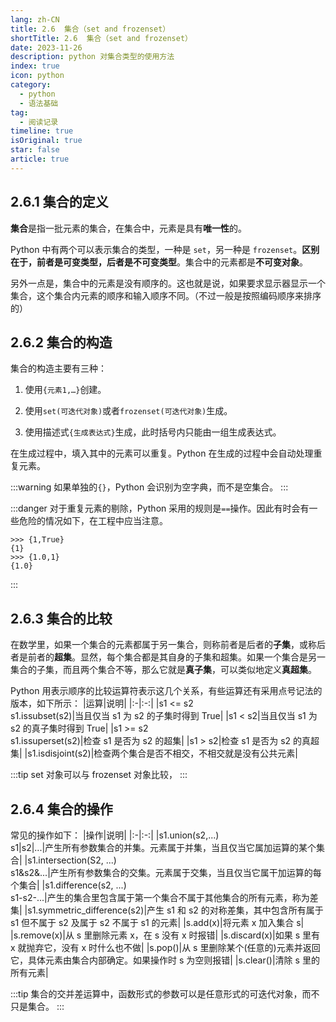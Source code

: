 ```yaml
---
lang: zh-CN
title: 2.6  集合（set and frozenset）
shortTitle: 2.6  集合（set and frozenset）
date: 2023-11-26
description: python 对集合类型的使用方法
index: true
icon: python
category:
  - python
  - 语法基础
tag:
  - 阅读记录
timeline: true
isOriginal: true
star: false
article: true
---
```

## 2.6.1 集合的定义

**集合**是指一批元素的集合，在集合中，元素是具有**唯一性**的。

Python 中有两个可以表示集合的类型，一种是 `set`，另一种是 `frozenset`。**区别在于，前者是可变类型，后者是不可变类型**。集合中的元素都是**不可变对象**。

另外一点是，集合中的元素是没有顺序的。这也就是说，如果要求显示器显示一个集合，这个集合内元素的顺序和输入顺序不同。（不过一般是按照编码顺序来排序的）

## 2.6.2 集合的构造

集合的构造主要有三种：

1. 使用` {元素1,…} `创建。

2. 使用` set(可迭代对象) `或者` frozenset(可迭代对象) `生成。

3. 使用描述式` {生成表达式} `生成，此时括号内只能由一组生成表达式。

在生成过程中，填入其中的元素可以重复。Python 在生成的过程中会自动处理重复元素。

:::warning
如果单独的` {} `，Python 会识别为空字典，而不是空集合。
:::

:::danger
对于重复元素的剔除，Python 采用的规则是` == `操作。因此有时会有一些危险的情况如下，在工程中应当注意。
```sh{red}
>>> {1,True}
{1}
>>> {1.0,1}
{1.0}
```
:::

## 2.6.3 集合的比较

在数学里，如果一个集合的元素都属于另一集合，则称前者是后者的**子集**，或称后者是前者的**超集**。显然，每个集合都是其自身的子集和超集。如果一个集合是另一集合的子集，而且两个集合不等，那么它就是**真子集**，可以类似地定义**真超集**。

Python 用表示顺序的比较运算符表示这几个关系，有些运算还有采用点号记法的版本，如下所示：
|运算|说明|
|:-|:-:|
|s1 <= s2<br/>s1.issubset(s2)|当且仅当 s1 为 s2 的子集时得到 True|
|s1 < s2|当且仅当 s1 为 s2 的真子集时得到 True|
|s1 >= s2<br/>s1.issuperset(s2)|检查 s1 是否为 s2 的超集|
|s1 > s2|检查 s1 是否为 s2 的真超集|
|s1.isdisjoint(s2)|检查两个集合是否不相交，不相交就是没有公共元素|

:::tip
set 对象可以与 frozenset 对象比较，
:::

## 2.6.4 集合的操作

常见的操作如下：
|操作|说明|
|:-|:-:|
|s1.union(s2,...)<br/>s1\|s2\|...|产生所有参数集合的并集。元素属于并集，当且仅当它属加运算的某个集合|
|s1.intersection(S2, ...)<br/>s1&s2&...|产生所有参数集合的交集。元素属于交集，当且仅当它属干加运算的每个集合|
|s1.difference(s2, ...)<br/>s1-s2-...|产生的集合里包含属于第一个集合不属于其他集合的所有元素，称为差集|
|s1.symmetric_difference(s2)|产生 s1 和 s2 的对称差集，其中包含所有属于 s1 但不属于 s2 及属于 s2 不属于 s1 的元素|
|s.add(x)|将元素 x 加入集合 s|
|s.remove(x)|从 s 里删除元素 x，在 s 没有 x 时报错|
|s.discard(x)|如果 s 里有 x 就抛弃它，没有 x 时什么也不做|
|s.pop()|从 s 里删除某个(任意的)元素并返回它，具体元素由集合内部确定。如果操作时 s 为空则报错|
|s.clear()|清除 s 里的所有元素|

:::tip
集合的交并差运算中，函数形式的参数可以是任意形式的可迭代对象，而不只是集合。
:::
